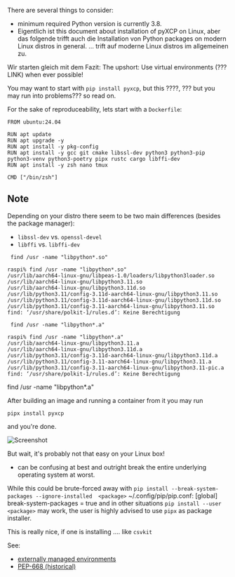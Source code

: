 There are several things to consider:
- minimum required Python version is currently 3.8.
- Eigentlich ist this document about installation of pyXCP on Linux, aber das folgende trifft auch die Installation von Python packages on modern Linux distros in general.
... trift auf moderne Linux distros im allgemeinen zu.

Wir starten gleich mit dem Fazit:
The upshort: Use virtual environments (???LINK) when ever possible!

You may want to start with `pip install pyxcp`, but this ????,
??? but you may run into problems???
so read on.

For the sake of reproduceability, lets start with a `Dockerfile`:

``` Docker
FROM ubuntu:24.04

RUN apt update
RUN apt upgrade -y
RUN apt install -y pkg-config
RUN apt install -y gcc git cmake libssl-dev python3 python3-pip python3-venv python3-poetry pipx rustc cargo libffi-dev
RUN apt install -y zsh nano tmux

CMD ["/bin/zsh"]
```
Note
----
Depending on your distro there seem to be two main differences (besides the package manager):
- `libssl-dev` vs. `openssl-devel`
- `libffi` vs. `libffi-dev`


```shell
 find /usr -name "libpython*.so"
```

``` shell
raspi% find /usr -name "libpython*.so"
/usr/lib/aarch64-linux-gnu/libpeas-1.0/loaders/libpython3loader.so
/usr/lib/aarch64-linux-gnu/libpython3.11.so
/usr/lib/aarch64-linux-gnu/libpython3.11d.so
/usr/lib/python3.11/config-3.11d-aarch64-linux-gnu/libpython3.11.so
/usr/lib/python3.11/config-3.11d-aarch64-linux-gnu/libpython3.11d.so
/usr/lib/python3.11/config-3.11-aarch64-linux-gnu/libpython3.11.so
find: ‘/usr/share/polkit-1/rules.d’: Keine Berechtigung
```

```shell
 find /usr -name "libpython*.a"
```

```shell
raspi% find /usr -name "libpython*.a"
/usr/lib/aarch64-linux-gnu/libpython3.11.a
/usr/lib/aarch64-linux-gnu/libpython3.11d.a
/usr/lib/python3.11/config-3.11d-aarch64-linux-gnu/libpython3.11d.a
/usr/lib/python3.11/config-3.11-aarch64-linux-gnu/libpython3.11.a
/usr/lib/python3.11/config-3.11-aarch64-linux-gnu/libpython3.11-pic.a
find: ‘/usr/share/polkit-1/rules.d’: Keine Berechtigung

```

 find /usr -name "libpython*.a"


After building an image and running a container from it you may run
``` shell
pipx install pyxcp
```
and you're done.

![Screenshot](./images/docker01.png "Screenshot / Docker")

But wait, it's probably not that easy on your Linux box!

- can be confusing at best and outright break the entire underlying operating system at worst.

While this could be brute-forced away with
`pip install --break-system-packages --ignore-installed  <package>`
~/.config/pip/pip.conf:
[global]
break-system-packages = true
and in other situations
`pip install --user  <package>`
may work, the user is highly advised to use `pipx` as package installer.

This is really nice, if one is installing .... like `csvkit`

See:
- [externally managed environments](https://packaging.python.org/en/latest/specifications/externally-managed-environments/#externally-managed-environments)
- [PEP-668 (historical)](https://peps.python.org/pep-0668/)
